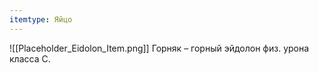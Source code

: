 ```yaml
---
itemtype: Яйцо
---
```

![[Placeholder_Eidolon_Item.png]]
Горняк – горный эйдолон физ. урона класса С.
